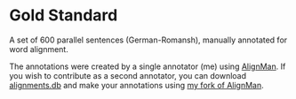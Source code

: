 # Gold Standard
A set of 600 parallel sentences (German-Romansh), manually annotated for word alignment. 

The annotations were created by a single annotator (me) using [AlignMan](https://github.com/steinst/AlignMan).
If you wish to contribute as a second annotator, you can download [alignments.db](./alignments.db)
and make your annotations using [my fork of AlignMan](https://github.com/eyldlv/AlignMan).